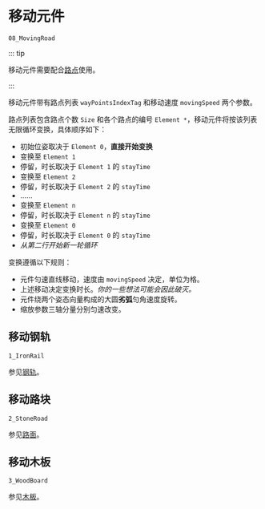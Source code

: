 # 移动元件

`08_MovingRoad`

::: tip

移动元件需要配合[路点](/glossary/extras.md#路点)使用。

:::

移动元件带有路点列表 `wayPointsIndexTag` 和移动速度 `movingSpeed` 两个参数。

路点列表包含路点个数 `Size` 和各个路点的编号 `Element *`，移动元件将按该列表无限循环变换，具体顺序如下：

- 初始位姿取决于 `Element 0`，**直接开始变换**
- 变换至 `Element 1`
- 停留，时长取决于 `Element 1` 的 `stayTime`
- 变换至 `Element 2`
- 停留，时长取决于 `Element 2` 的 `stayTime`
- ……
- 变换至 `Element n`
- 停留，时长取决于 `Element n` 的 `stayTime`
- 变换至 `Element 0`
- 停留，时长取决于 `Element 0` 的 `stayTime`
- _从第二行开始新一轮循环_

变换遵循以下规则：

- 元件匀速直线移动，速度由 `movingSpeed` 决定，单位为格。
- 上述移动决定变换时长。_你的一些想法可能会因此破灭。_
- 元件绕两个姿态向量构成的大圆**劣弧**匀角速度旋转。
- 缩放参数三轴分量分别匀速改变。

## 移动钢轨

`1_IronRail`

参见[钢轨](/glossary/iron-rail.md)。

## 移动路块

`2_StoneRoad`

参见[路面](/glossary/stone-road.md)。

## 移动木板

`3_WoodBoard`

参见[木板](/glossary/wood-board.md)。
